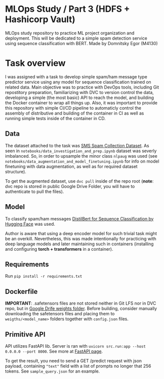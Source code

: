 # MLOps Study / Part 3 (HDFS + Hashicorp Vault)

MLOps study repository to practice ML project organization and deployment. 
This will be dedicated to a simple spam detection service using sequence classification with BERT.
Made by Domnitsky Egor (M4130)


# Task overview

I was assigned with a task to develop simple spam/ham message type predictor service using  any model for sequence classification trained on related data. Main objective was to practice with DevOps tools, including Git repostitory preparation, familiarizing with DVC to version control the data, developing a simple (the most basic) API to reach the model, and building the Docker container to wrap all things up. Also, it was important to provide this repository with simple CI/CD pipeline to automaticly control the assembly of distributive and building of the container in CI as well as running simple tests inside of the container in CD. 

## Data 

The dataset attached to the task was [SMS Spam Collection Dataset](https://www.kaggle.com/uciml/sms-spam-collection-dataset). As seen in `notebooks/data_investigation_and_prep.ipynb` dataset was severly imbalanced. So, in order to upsample the minor class `nlpaug` was used (see `notebooks/data_augmentation_and_model_finetuning.ipynb` for info on model finetuning with data augmentation, as well as for required dataset structure). 

To get the augmented dataset, use `dvc pull` inside of the repo root (**note**: dvc repo is stored in public Google Drive Folder, you will have to authenticate to pull the files).  


## Model

To classify spam/ham messages [DistilBert for Sequence Classification by Hugging Face](https://huggingface.co/docs/transformers/model_doc/distilbert) was used. 

Author is aware that using a deep encoder model for such trivial task might be an overkill. Nevertheless, this was made intentionally for practicing with deep language models and later maintaining such in containers (installing and configuring **torch + transformers** in a container). 

## Requirements

Run `pip install -r requirements.txt`

## Dockerfile

**IMPORTANT**: .safetensors files are not stored neither in Git LFS nor in DVC repo, but in [Google Drife weights folder](https://drive.google.com/drive/folders/1rabrFtLligrzg1MyzYHPqreOURJ5Pq1S?usp=sharing). Before building, consider manually downloading the safetensors files and placing them to `weigths/<model_name>` folders together with `config.json` files.

## Primitive API

API utilizes FastAPI lib. Server is ran with `uvicorn src.run:app --host 0.0.0.0 --port 8000`. See more at [FastAPI page](https://fastapi.tiangolo.com/).

To get the result, you need to send a GET /predict request with json payload, containing `"text"` field with a list of prompts no longer that 256 tokens. See `sample_query.json` for an example.
